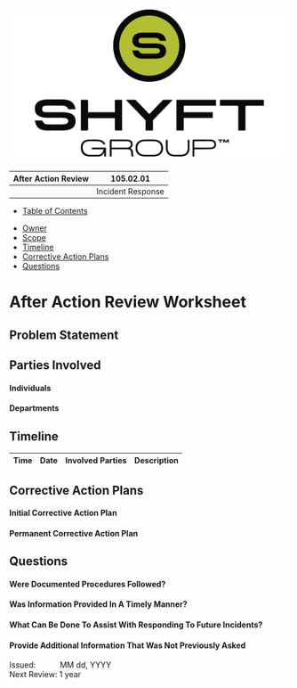 ![TSG PSP](/images/header.jpg)
================================================

| After Action Review  | 105.02.01         |
| -------------------- | ----------------- |
|                      | Incident Response |


- [Table of Contents](#table-of-contents)
+ [Owner](#problem-statement)
+ [Scope](#parties-involved)
+ [Timeline](#timeline)
+ [Corrective Action Plans](#corrective-action-plans)
+ [Questions](#questions)

# After Action Review Worksheet

## Problem Statement

## Parties Involved

#### Individuals

#### Departments

## Timeline

| Time | Date | Involved Parties | Description |
| ---- | ---- | ---------------- | ----------- |

## Corrective Action Plans

#### Initial Corrective Action Plan

#### Permanent Corrective Action Plan

## Questions

#### Were Documented Procedures Followed?

#### Was Information Provided In A Timely Manner?

#### What Can Be Done To Assist With Responding To Future Incidents?

#### Provide Additional Information That Was Not Previously Asked





<div class='footer'>
  Issued: &nbsp;&nbsp;&nbsp;&nbsp;&nbsp;&nbsp;&nbsp;&nbsp;&nbsp; MM dd, YYYY </br>
  Next Review: 1 year </br>
</div>